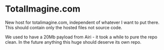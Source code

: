 # TotalImagine.com
New host for totalimagine.com, independent of whatever I want to put there. This should contain only the hosted files not source code.

We used to have a 20Mb payload from Airi - it took a while to pure the repo clean. In the future anything this huge should deserve its own repo.